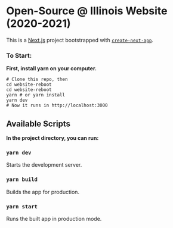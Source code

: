 # Open-Source @ Illinois Website (2020-2021)

This is a [Next.js](https://nextjs.org/) project bootstrapped with [`create-next-app`](https://github.com/vercel/next.js/tree/canary/packages/create-next-app).



### To Start:

**First, install yarn on your computer.**

```
# Clone this repo, then
cd website-reboot
cd website-reboot
yarn # or yarn install
yarn dev
# Now it runs in http://localhost:3000
```



## Available Scripts

**In the project directory, you can run:**

### `yarn dev`
    
Starts the development server.

### `yarn build`
    
Builds the app for production.

### `yarn start`

Runs the built app in production mode.
